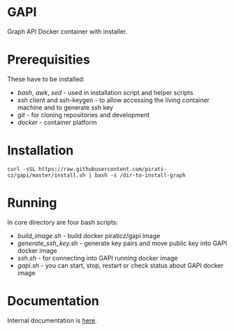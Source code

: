 GAPI
====

Graph API Docker container with installer.

Prerequisities
==============

These have to be installed:

  * *bash*, *awk*, *sed* - used in installation script and helper scripts
  * *ssh* client and ssh-keygen - to allow accessing the living container machine and to generate ssh key
  * *git* - for cloning repositories and development
  * *docker* - container platform
 
Installation
============

```
curl -sSL https://raw.githubusercontent.com/pirati-cz/gapi/master/install.sh | bash -s /dir-to-install-graph
```

Running
=======

In core directory are four bash scripts:

  * *build_image.sh* - build docker piraticz/gapi image
  * *generate_ssh_key.sh* - generate key pairs and move public key into GAPI docker image
  * *ssh.sh* - for connecting into GAPI running docker image
  * *gapi.sh* - you can start, stop, restart or check status about GAPI docker image

 Documentation
=============

Internal documentation is [here](docs/internal.md).
